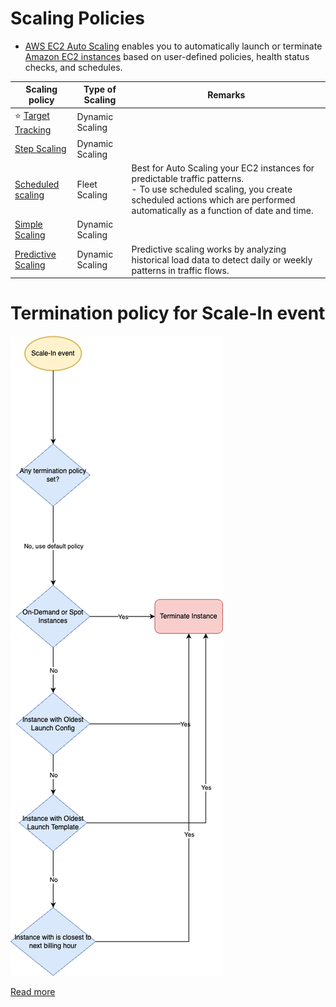 # Scaling Policies
- [AWS EC2 Auto Scaling](https://aws.amazon.com/getting-started/hands-on/ec2-auto-scaling-spot-instances/) enables you to automatically launch or terminate [Amazon EC2 instances](../../2_Compute/AmazonEC2/Readme.md) based on user-defined policies, health status checks, and schedules.

| Scaling policy                                                                                                       | Type of Scaling | Remarks                                                                                                                                                                                                   |
|----------------------------------------------------------------------------------------------------------------------|-----------------|-----------------------------------------------------------------------------------------------------------------------------------------------------------------------------------------------------------|
| :star: [Target Tracking](TargetTracing.md)                                                                           | Dynamic Scaling |                                                                                                                                                                                                           |
| [Step Scaling](StepScaling.md)                                                                                       | Dynamic Scaling |                                                                                                                                                                                                           |
| [Scheduled scaling](https://docs.aws.amazon.com/autoscaling/ec2/userguide/ec2-auto-scaling-scheduled-scaling.html)   | Fleet Scaling   | Best for Auto Scaling your EC2 instances for predictable traffic patterns.<br/>- To use scheduled scaling, you create scheduled actions which are performed automatically as a function of date and time. |
| [Simple Scaling](SimpleScaling.md)                                                                                   | Dynamic Scaling |                                                                                                                                                                                                           |
| [Predictive Scaling](https://docs.aws.amazon.com/autoscaling/ec2/userguide/ec2-auto-scaling-predictive-scaling.html) | Dynamic Scaling | Predictive scaling works by analyzing historical load data to detect daily or weekly patterns in traffic flows.                                                                                           |

# Termination policy for Scale-In event

![img.png](../EC2/assets/ASG-Default-Termination-Policy.drawio.png)

[Read more](https://docs.aws.amazon.com/autoscaling/ec2/userguide/ec2-auto-scaling-termination-policies.html)
